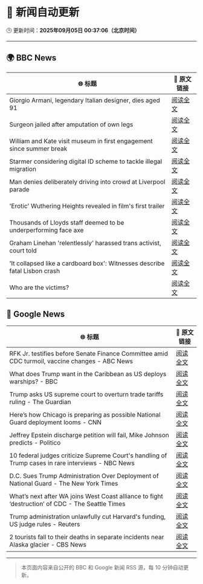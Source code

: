 # 🧠 新闻自动更新

🕒 更新时间：**2025年09月05日 00:37:06（北京时间）**

---

## 🌍 BBC News

| 🌐 标题 | 🔗 原文链接 |
|--------|-------------|
| Giorgio Armani, legendary Italian designer, dies aged 91 | [阅读全文](https://www.bbc.com/news/articles/ceq25w34lv4o?at_medium=RSS&at_campaign=rss) |
| Surgeon jailed after amputation of own legs | [阅读全文](https://www.bbc.com/news/articles/c5yvpx20le2o?at_medium=RSS&at_campaign=rss) |
| William and Kate visit museum in first engagement since summer break | [阅读全文](https://www.bbc.com/news/articles/c7845x720y6o?at_medium=RSS&at_campaign=rss) |
| Starmer considering digital ID scheme to tackle illegal migration | [阅读全文](https://www.bbc.com/news/articles/c5y5379djl3o?at_medium=RSS&at_campaign=rss) |
| Man denies deliberately driving into crowd at Liverpool parade | [阅读全文](https://www.bbc.com/news/articles/cwyl38115j2o?at_medium=RSS&at_campaign=rss) |
| 'Erotic' Wuthering Heights revealed in film's first trailer | [阅读全文](https://www.bbc.com/news/articles/c5yel29rvy8o?at_medium=RSS&at_campaign=rss) |
| Thousands of Lloyds staff deemed to be underperforming face axe | [阅读全文](https://www.bbc.com/news/articles/cx209gzg71wo?at_medium=RSS&at_campaign=rss) |
| Graham Linehan 'relentlessly' harassed trans activist, court told | [阅读全文](https://www.bbc.com/news/articles/cn0x2kx08wdo?at_medium=RSS&at_campaign=rss) |
| 'It collapsed like a cardboard box': Witnesses describe fatal Lisbon crash | [阅读全文](https://www.bbc.com/news/articles/c20v4g71zrpo?at_medium=RSS&at_campaign=rss) |
| Who are the victims? | [阅读全文](https://www.bbc.com/news/articles/cnvryg271ymo?at_medium=RSS&at_campaign=rss) |

## 📰 Google News

| 🌐 标题 | 🔗 原文链接 |
|--------|-------------|
| RFK Jr. testifies before Senate Finance Committee amid CDC turmoil, vaccine changes - ABC News | [阅读全文](https://news.google.com/rss/articles/CBMioAFBVV95cUxNeUZvLTZ6MExzWndQcXZTQmFKTlQtUmZOVlRLckR5d21GdHZ1cC1rc2pYclc5bVNERDNySkJITFQzUFJKVm94V3h6cUhvUU1RSlBZOEQwV0lSQlU2UTNOTmJ1M0pZdWloYkJGZG1Bajl4VFcyeEpMbG5qZjF1Z2cxcWhXcXkyS1ltS1I3NDhZTVRyeF9CVzhNSm1UVDYzcmQx0gGmAUFVX3lxTE9Ial8xSnRxMGFSVmtlcUN6T3dDNUctVUN2LWpDLVM0T014WmhVS0tTMlZ4bW1JX2lfYVFvaExmUzhaUlBXYzZTRVZMc3duaUtkVzVKMVoyRnlMRi1jazdKZERUUFJFZ0lTQ085TXVvaVFrTS1KSWFudFVqaDNFU1dyRkZLYjRUMkNmTUQzVDZTVTVfcVVodlYwOUNKdWpKbGswNzd3VFE?oc=5) |
| What does Trump want in the Caribbean as US deploys warships? - BBC | [阅读全文](https://news.google.com/rss/articles/CBMiWkFVX3lxTFAtUU5Ga3U5U3NNdVdfUk5YRTBuMlFxZmkyOHVUSHBZbDF0TElxbDNKbjlwMVQ4eDlTLTk0WEZfQWRWSFZOLTZfN09QR1JoM21KUkw0RzZ1MDhhQdIBX0FVX3lxTE8zWmtDNFI4THhYU0hMLVVuZlRqeUplRFNpNlRXbk1fN0VaSUQ4cExIdmd0ZnJxRkZTRWdkNVlxOE5MaWRnOUYwc3NKNWRmUmZHcTk5bzN1Wmx6dTAxYldZ?oc=5) |
| Trump asks US supreme court to overturn trade tariffs ruling - The Guardian | [阅读全文](https://news.google.com/rss/articles/CBMirAFBVV95cUxQbUZ6XzB6ZkJicjhqcC12RGY4RTVKcHhWVEFLN2plSk9xMjFhWFpHWEp3N241MmdqZXpwdHMyaGdvZmpyMFRzRnlzTVgxWUFqOGFnUDlhMkRpMEkzakJvVF9EN3puTlBHVmhQVmJ3a3pnSVhRU01pZTdnTkJTaE50WnhiaDdOVTZCeVlzNHN4TFJ3NHNXSGRncW43ZWpRVDd3ZTlHaEJMWlhVZnBM?oc=5) |
| Here’s how Chicago is preparing as possible National Guard deployment looms - CNN | [阅读全文](https://news.google.com/rss/articles/CBMihwFBVV95cUxNbEI4bXRVdGQ1ZUNCZy1QNTVPOUl3Q0U3N2lLdXJRaTNoQVlWa3NZR2M5VlQwMGpuNVd0VmtPMEphb19GM3FCVDB4VDVtVDRxZUlJejJSMFJ5NmVXN285MjlYbnJidVVsQ2VnY3JVQjZIdjZ0VlY0bWpWUFE1UXljd3U1eFJxT2s?oc=5) |
| Jeffrey Epstein discharge petition will fail, Mike Johnson predicts - Politico | [阅读全文](https://news.google.com/rss/articles/CBMirwFBVV95cUxOZkUtSGlYU3VvZ1IxTDVTTlhUcXpTdkxiOXRDR3N0T0xVQVdIZFNRMVJCejhuQVZPd3J0S1FnNExWRTdDZm0tdkltVFFOaEJFQ3BVZVNyMDYzSk1CbHFLa2Z1Rjd0blIzZjJkNVI0d1dGWmNvSkFLbmpONTVMOFhwVVcwSlRVb01Sd3llb29uZkpFei1fVmlIUlZfQ1ZTRHBHbGkwb3h1MHctRUN2ZnpR?oc=5) |
| 10 federal judges criticize Supreme Court's handling of Trump cases in rare interviews - NBC News | [阅读全文](https://news.google.com/rss/articles/CBMirAFBVV95cUxQbDJmT3BTa3BZMkJaaExPRzdLMzZVSGdQVHk1QUk3VDNfQVptTExuelV4Njd5VVJNai1icGNpRlRnSS13OW05NlY4bUpDcU5ncXdzeDJhWU1BOGgxdlBmd3plMDdMcldCVnpVcDRuS3ZRUU5sZVZkLTBETnllb2J4QWI3YUo2S2wtTjdFc3RxQmo3b05aXzQ2eUIyaGhkM2hoak43YXA0YW15NWR00gFWQVVfeXFMUExqR3ExaDVRTmg2UF9ZYnNOY29wbnF6Rk5INEdPdDZZYmI4bmgxVkI0X0RrOWtFSXZZMGIwWTFFd0xPR2VkUmdES0xVaVoyRElRS1V1Qmc?oc=5) |
| D.C. Sues Trump Administration Over Deployment of National Guard - The New York Times | [阅读全文](https://news.google.com/rss/articles/CBMie0FVX3lxTE5sR2d0ckpLVndfN1lneEI3WGMtaFVmc0tYa0d5XzNPY2tndDFmeHBROTdKTDN3LUVhSGJSVUlta294anFNLWp6bHlLRVFaZTc1UnQ5M1FaZEZNVzhFMDBpWC0zV0dDWkN6TTBEYjB6Q3NCTXMyaTRXUVhBUQ?oc=5) |
| What’s next after WA joins West Coast alliance to fight ‘destruction’ of CDC - The Seattle Times | [阅读全文](https://news.google.com/rss/articles/CBMiuwFBVV95cUxOLV8xZ2J5WkhvSUpQSlFDMjNmOHVidGVPcTVXa2xCR0dvclRtWTlVX2hlWHRfRVNPQUl5UnE1SEpDSjJoM29TNmJXaC16WWR5ZTEzczM5emRISVVCNXpjbnFfWk5md3BsT0VqS25uU1BJSTlRZ0M4Q3AweGl0cV9oRkhXc3YxYThneHVZVG9tcGF5YXl4T1JyY09YUFY5T296eVc5STJxcDlQMnVGUXZJdnQ4d3ZGMDRTVHVF?oc=5) |
| Trump administration unlawfully cut Harvard's funding, US judge rules - Reuters | [阅读全文](https://news.google.com/rss/articles/CBMisgFBVV95cUxPUE1tcDBtcUwxRlZFU21fLTl4VnBQSWlqYXdmTk54VTJEMEJiUzB0VWV1UE43T0ltZlg3N0RYRGN3R19nTzV5RF9jWk9jNTRCY1BhOFBwX0JOZWFQRWRFTmdLbVJuay1YM0I2MVpEd2tydk82bkV0eVE3Mk0zTHRIemZTYVJXc0x0aEJkWmFpdU5tckNZY0lheDVGRmlHUXFVWFlXUmV4UmhMRG5WVHduUTVB?oc=5) |
| 2 tourists fall to their deaths in separate incidents near Alaska glacier - CBS News | [阅读全文](https://news.google.com/rss/articles/CBMic0FVX3lxTE5sRFEtNXlDMW9CajFjSGc2RU5qMmJRM195aFFlMzRQa2thRUdpRnZFOEd4aVBSb3d1OGhoV3pEMFNiUHhMZ3RtMEQwWjhlXzFGclp6THhxNzUzQWhIMUZ2eFhGQVQyWjBhRkxLZTQ2VGFsc2fSAXhBVV95cUxNNzJ5dUpsT3hVbDRCSHFtNVdzd2xLWGpWdENmcmpGYnFSdlFtRnJ0M1FWVzFRMnktY29NQmEzNkhBWHU0b2w0Q3N3LTd6Zml0Mk9QeHJJbTZqRTNieW5MNXB4RW1iUVNhTmR0WUt4T0FYVndPTUx3a1E?oc=5) |

---
> 本页面内容来自公开的 BBC 和 Google 新闻 RSS 源，每 10 分钟自动更新。